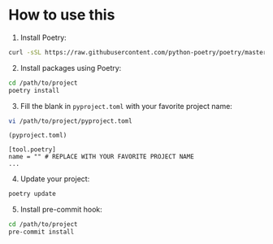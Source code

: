 # How to use this

1. Install Poetry:

```sh
curl -sSL https://raw.githubusercontent.com/python-poetry/poetry/master/get-poetry.py | python -
```

2. Install packages using Poetry:

```sh
cd /path/to/project
poetry install
```

3. Fill the blank in `pyproject.toml` with your favorite project name: 

```sh
vi /path/to/project/pyproject.toml
```

```
(pyproject.toml)

[tool.poetry]
name = "" # REPLACE WITH YOUR FAVORITE PROJECT NAME
...
```

4. Update your project:

```sh
poetry update
```

5. Install pre-commit hook:

```sh
cd /path/to/project
pre-commit install
```
